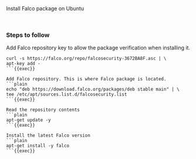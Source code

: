 
Install Falco package on Ubuntu

<br>

### Steps to follow

Add Falco repository key to allow the package verification when installing it.
```plain
curl -s https://falco.org/repo/falcosecurity-3672BA8F.asc | \
apt-key add -
```{{exec}}

Add Falco repository. This is where Falco package is located.
```plain
echo "deb https://download.falco.org/packages/deb stable main" | \
tee /etc/apt/sources.list.d/falcosecurity.list
```{{exec}}

Read the repository contents
```plain
apt-get update -y
```{{exec}}

Install the latest Falco version
```plain
apt-get install -y falco
```{{exec}}
